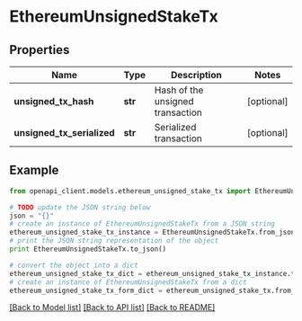 # EthereumUnsignedStakeTx


## Properties
Name | Type | Description | Notes
------------ | ------------- | ------------- | -------------
**unsigned_tx_hash** | **str** | Hash of the unsigned transaction | [optional] 
**unsigned_tx_serialized** | **str** | Serialized transaction | [optional] 

## Example

```python
from openapi_client.models.ethereum_unsigned_stake_tx import EthereumUnsignedStakeTx

# TODO update the JSON string below
json = "{}"
# create an instance of EthereumUnsignedStakeTx from a JSON string
ethereum_unsigned_stake_tx_instance = EthereumUnsignedStakeTx.from_json(json)
# print the JSON string representation of the object
print EthereumUnsignedStakeTx.to_json()

# convert the object into a dict
ethereum_unsigned_stake_tx_dict = ethereum_unsigned_stake_tx_instance.to_dict()
# create an instance of EthereumUnsignedStakeTx from a dict
ethereum_unsigned_stake_tx_form_dict = ethereum_unsigned_stake_tx.from_dict(ethereum_unsigned_stake_tx_dict)
```
[[Back to Model list]](../README.md#documentation-for-models) [[Back to API list]](../README.md#documentation-for-api-endpoints) [[Back to README]](../README.md)


